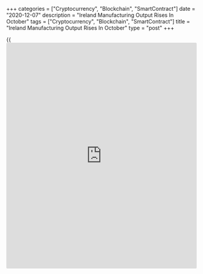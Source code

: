+++
categories = ["Cryptocurrency", "Blockchain", "SmartContract"]
date = "2020-12-07"
description = "Ireland Manufacturing Output Rises In October"
tags = ["Cryptocurrency", "Blockchain", "SmartContract"]
title = "Ireland Manufacturing Output Rises In October"
type = "post"
+++

{{<iframe id="large-banner" src="https://www.bounty.group/#slide=7.0" width="100%" height="600" scrolling="no" style="border: 0px solid rgb(216, 221, 230); border-radius: 3px;">}}

Ireland's manufacturing output rose in October, figures from the Central
Statistics Office showed on Monday.

Manufacturing output rose 0.1 percent month-on-month in October, after a
5.2 percent decrease in September.

On an annual basis, manufacturing output decreased 15.9 percent in
October, following a 14.6 percent fall in the previous month.

Industrial production remained unchanged monthly in October, after an
5.0 percent decline in the previous month.

Industrial production fell 14.9 percent year-on-year in September,
following a 13.5 percent decline in the previous month.

Data also showed that the industrial turnover rose 1.6 percent monthly
in October and declined 22.0 percent from a year ago.

For comments and feedback [contact](https://www.playgroundfx.com/contact/): editorial@rtt[news](https://www.letsplayfx.com/blog/forex-news-website/).com

[Economic News][1]

 **What parts of the world are seeing the best (and worst) economic
performances lately? Click[here][2] to check out our [Econ Scorecard][2]
and find out! See up-to-the-moment [ranking](https://www.playgroundfx.com/blog/crypto-exchange-ranking/)s for the best and worst
performers in [GDP][3], [unemployment rate][4], [inflation][5] and much
more.**

   1. www.rtt[news](https://www.letsplayfx.com/blog/forex-news-website/).com/Content/EconomicNews.aspx
   2. www.rtt[news](https://www.letsplayfx.com/blog/forex-news-website/).com/economic-scorecard/world-rank/PPI/highest-performance.aspx
   3. www.rtt[news](https://www.letsplayfx.com/blog/forex-news-website/).com/economic-scorecard/world-rank/GDP/highest-performance.aspx
   4. www.rtt[news](https://www.letsplayfx.com/blog/forex-news-website/).com/economic-scorecard/world-rank/unemployment-rate/lowest-performance.aspx
   5. www.rtt[news](https://www.letsplayfx.com/blog/forex-news-website/).com/economic-scorecard/world-rank/CPI/highest-performance.aspx